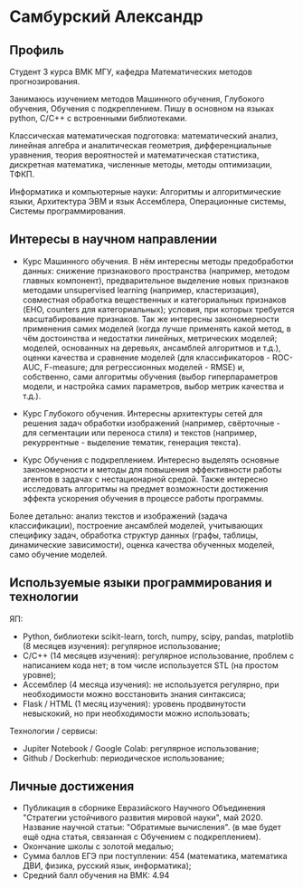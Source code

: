 # Самбурский Александр

## Профиль

Студент 3 курса ВМК МГУ, кафедра Математических методов прогнозирования. 

Занимаюсь изучением методов Машинного обучения, Глубокого обучения, Обучения с подкреплением. Пишу в основном на языках python, C/C++ с встроенными библиотеками.

Классическая математическая подготовка: математический анализ, линейная алгебра и аналитическая геометрия, дифференциальные уравнения, теория вероятностей и математическая статистика, дискретная математика, численные методы, методы оптимизации, ТФКП.

Информатика и компьютерные науки: Алгоритмы и алгоритмические языки, Архитектура ЭВМ и язык Ассемблера, Операционные системы, Системы программирования.



## Интересы в научном направлении

* Курс Машинного обучения. В нём интересны методы предобработки данных: снижение признакового пространства (например, методом главных компонент), предварительное выделение новых признаков методами unsupervised learning (например, кластеризация), совместная обработка вещественных и категориальных признаков (EHO, counters для категориальных); условия, при которых требуется масштабирование признаков. Так же интересны закономерности применения самих моделей (когда лучше применять какой метод, в чём достоинства и недостатки линейных, метрических моделей; моделей, основанных на деревьях, ансамблей алгоритмов и т.д.), оценки качества и сравнение моделей (для классификаторов - ROC-AUC, F-measure; для регрессионных моделей - RMSE) и, собственно, сами алгоритмы обучения (выбор гиперпараметров модели, и настройка самих параметров, выбор метрик качества и т.д.).

* Курс Глубокого обучения. Интересны архитектуры сетей для решения задач обработки изображений (например, свёрточные - для сегментации или переноса стиля) и текстов (например, рекуррентные - выделение тематик, генерация текста).

* Курс Обучения с подкреплением. Интересно выделять основные закономерности и методы для повышения эффективности работы агентов в задачах с нестационарной средой. Также интересно исследовать алгоритмы на предмет возможности достижения эффекта ускорения обучения в процессе работы программы.

Более детально: анализ текстов и изображений (задача классификации), построение ансамблей моделей, учитывающих специфику задач, обработка структур данных (графы, таблицы, динамические зависимости), оценка качества обученных моделей, само обучение моделей.



## Используемые языки программирования и технологии

ЯП:
* Python, библиотеки scikit-learn, torch, numpy, scipy, pandas, matplotlib (8 месяцев изучения): регулярное использование;
*  C/C++ (14 месяцев изучения): регулярное использование, проблем с написанием кода нет; в том числе используется STL (на простом уровне);
* Ассемблер (4 месяца изучения): не используется регулярно, при необходимости можно восстановить знания синтаксиса;
* Flask / HTML (1 месяц изучения): уровень продвинутости невыскокий, но при необходимости можно использовать;

Технологии / сервисы:
* Jupiter Notebook / Google Colab: регулярное использование;
* Github / Dockerhub: периодическое использование; 



## Личные достижения

* Публикация в сборнике Евразийского Научного Объединения "Стратегии устойчивого развития мировой науки", май 2020. Название научной статьи: "Обратимые вычисления". (в мае будет ещё одна статья, связанная с Обучением с подкреплением).
* Окончание школы с золотой медалью;
* Сумма баллов ЕГЭ при поступлении: 454 (математика, математика ДВИ, физика, русский язык, информатика);
* Средний балл обучения на ВМК: 4.94





